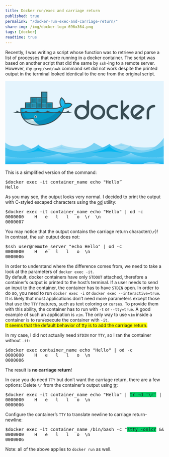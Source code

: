 ```yaml
---
title: Docker run/exec and carriage return
published: true
permalink: "/docker-run-exec-and-carriage-return/"
share-img: /img/docker-logo-696x364.png
tags: [docker]
readtime: true
---
```



Recently, I was writing a script whose function was to retrieve and parse a list of processes that were running in a docker container.
The script was based on another script that did the same by `ssh`-ing to a remote server.
However, my `grep/sed/awk` command set did not work despite the printed output in the terminal looked identical to the one from the original script.

![](/img/docker-logo-696x364.png)

This is a simplified version of the command:
<pre>
$docker exec -it container_name echo "Hello”
Hello
</pre>
As you may see, the output looks very normal. I decided to print the output with C-styled escaped characters using the
[od](https://man7.org/linux/man-pages/man1/od.1.html) utility:
<pre>
$docker exec -it container_name echo "Hello" | od -c
0000000    H   e   l   l   o  \r  \n
0000007
</pre>
You may notice that the output contains the carriage return character(`\r`)!
<br>In contrast, the `ssh` output does not:
<pre>
$ssh user@remote_server "echo Hello" | od -c
0000000    H   e   l   l   o  \n
0000006
</pre>

In order to understand where the difference comes from, we need to take a look at the parameters of `docker exec -it`.
<br>By default, docker containers have only `STDOUT` attached, therefore a container’s output is printed to the host’s terminal.
If a user needs to send an input to the container, the container has to have `STDIN` open. In order to do so, you need to run `docker exec -i` or `docker exec --interactive=true`.
It is likely that most applications don’t need more parameters except those that use the `TTY` features, such as text coloring or `curses`. To provide them with this ability, the container has to run with `-t` or `--tty=true`.
A good example of such an application is `vim`. The only way to use `vim` inside a container is to run/execute the container with `-it`.
<br><span style="background-color: #FFFF00">It seems that the default behavior of tty is to add the carriage return.</span>

In my case, I did not actually need `STDIN` nor `TTY`, so I ran the container without `-it`:
<pre>
$docker exec container_name echo "Hello" | od -c
0000000    H   e   l   l   o  \n
0000006
</pre>
The result is **no carriage return**!

In case you do need `TTY` but don’t want the carriage return, there are a few options:
Delete `\r` from the container’s output using [tr](https://linux.die.net/man/1/tr):
<pre>
$docker exec -it container_name echo "Hello" | <span style="background-color: #00CC66">tr -d '\r'</span> | od -c
0000000    H   e   l   l   o  \n
0000006
</pre>
Configure the container’s `TTY` to translate newline to carriage return-newline:
<pre>
$docker exec -it container_name /bin/bash -c "<span style="background-color: #00CC66">stty -onlcr</span> && echo 'Hello'" | od -c
0000000    H   e   l   l   o  \n
0000006
</pre>

Note: all of the above applies to `docker run` as well.
